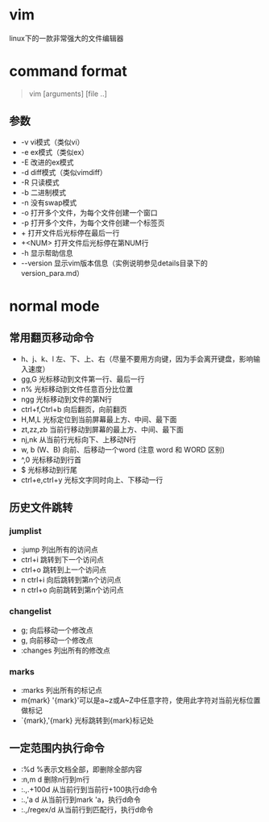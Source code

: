 # vim
linux下的一款非常强大的文件编辑器
# command format
> vim [arguments] [file ..]
## 参数
* -v vi模式（类似vi）
* -e ex模式（类似ex）
* -E 改进的ex模式
* -d diff模式（类似vimdiff）
* -R 只读模式
* -b 二进制模式
* -n 没有swap模式
* -o 打开多个文件，为每个文件创建一个窗口
* -p 打开多个文件，为每个文件创建一个标签页
* \+ 打开文件后光标停在最后一行
* +\<NUM\> 打开文件后光标停在第NUM行
* -h 显示帮助信息
* --version 显示vim版本信息（实例说明参见details目录下的version_para.md）
# normal mode
## 常用翻页移动命令
* h、j、k、l 左、下、上、右（尽量不要用方向键，因为手会离开键盘，影响输入速度）
* gg,G 光标移动到文件第一行、最后一行
* n% 光标移动到文件任意百分比位置
* ngg 光标移动到文件的第N行
* ctrl+f,Ctrl+b 向后翻页，向前翻页
* H,M,L 光标定位到当前屏幕最上方、中间、最下面
* zt,zz,zb 当前行移动到屏幕的最上方、中间、最下面
* nj,nk 从当前行光标向下、上移动N行
* w, b (W、B) 向前、后移动一个word (注意 word 和 WORD 区别)
* ^,0 光标移动到行首
* $ 光标移动到行尾
* ctrl+e,ctrl+y 光标文字同时向上、下移动一行
## 历史文件跳转
### jumplist
* :jump 列出所有的访问点
* ctrl+i 跳转到下一个访问点
* ctrl+o 跳转到上一个访问点
* n ctrl+i 向后跳转到第n个访问点
* n ctrl+o 向前跳转到第n个访问点
### changelist
* g; 向后移动一个修改点
* g, 向前移动一个修改点
* :changes 列出所有的修改点
### marks
* :marks 列出所有的标记点
* m{mark} \'{mark}\'可以是a~z或A~Z中任意字符，使用此字符对当前光标位置做标记
* \`{mark},\'{mark} 光标跳转到{mark}标记处
## 一定范围内执行命令
* :%d %表示文档全部，即删除全部内容
* :n,m d 删除n行到m行
* :.,.+100d 从当前行到当前行+100执行d命令
* :.,'a d 从当前行到mark 'a，执行d命令
* :.,\/regex\/d 从当前行到匹配行，执行d命令
